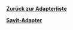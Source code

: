 [**Zurück zur Adapterliste**](/adapterref/adapterliste.md)

[**Sayit-Adapter**](/adapterref/docs/iobroker.sayit/de/README.md)